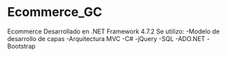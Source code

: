 # Ecommerce_GC
Ecommerce Desarrollado en .NET Framework 4.7.2 Se utilizo: -Modelo de desarrollo de capas -Arquitectura MVC -C# -jQuery -SQL -ADO.NET -Bootstrap
